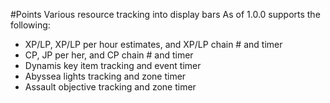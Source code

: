 #Points
Various resource tracking into display bars
As of 1.0.0 supports the following:
- XP/LP, XP/LP per hour estimates, and XP/LP chain # and timer
- CP, JP per her, and CP chain # and timer
- Dynamis key item tracking and event timer
- Abyssea lights tracking and zone timer
- Assault objective tracking and zone timer
